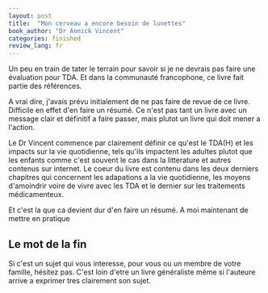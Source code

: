 ```yaml
---
layout: post
title:  "Mon cerveau a encore besoin de lunettes"
book_author: "Dr Annick Vincent"
categories: finished
review_lang: fr
---
```


Un peu en train de tater le terrain pour savoir si je ne devrais pas faire une évaluation pour TDA. Et dans la communauté francophone, ce livre fait partie des références.

A vrai dire, j'avais prévu initialement de ne pas faire de revue de ce livre. Difficile en effet d'en faire un résumé. Ce n'est pas tant un livre avec un message clair et définitif a faire passer, mais plutot un livre qui doit mener a l'action.

Le Dr Vincent commence par clairement définir ce qu'est le TDA(H) et les impacts sur la vie quotidienne, tels qu'ils impactent les adultes plutot que les enfants comme c'est souvent le cas dans la litterature et autres contenus sur internet. Le coeur du livre est contenu dans les deux derniers chapitres qui concernent les adapations a la vie quotidienne, les moyens d'amoindrir voire de vivre avec les TDA et le dernier sur les traitements médicamenteux.

Et c'est la que ca devient dur d'en faire un résumé. A moi maintenant de mettre en pratique

## Le mot de la fin

Si c'est un sujet qui vous interesse, pour vous ou un membre de votre famille, hésitez pas. C'est loin d'etre un livre généraliste même si l'auteure arrive a exprimer tres clairement son sujet.